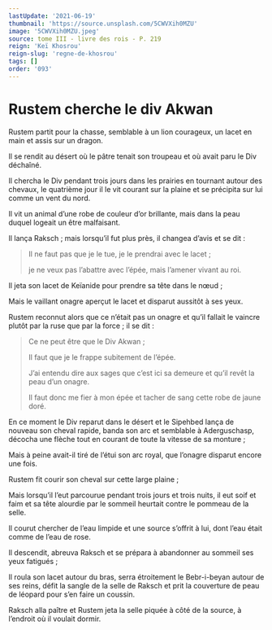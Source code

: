 ```yaml
---
lastUpdate: '2021-06-19'
thumbnail: 'https://source.unsplash.com/5CWVXih0MZU'
image: '5CWVXih0MZU.jpeg'
source: tome III - livre des rois - P. 219
reign: 'Keï Khosrou'
reign-slug: 'regne-de-khosrou'
tags: []
order: '093'
---
```


# Rustem cherche le div Akwan

Rustem partit pour la chasse, semblable à un lion courageux, un lacet en main et assis sur un dragon.

Il se rendit au désert où le pâtre tenait son troupeau et où avait paru le Div déchaîné.

Il chercha le Div pendant trois jours dans les prairies en tournant autour des chevaux, le quatrième jour il le vit courant sur la plaine et se précipita sur lui comme un vent du nord.

Il vit un animal d’une robe de couleur d’or brillante, mais dans la peau duquel logeait un être malfaisant.

Il lança Raksch ; mais lorsqu’il fut plus près, il changea d’avis et se dit :

> Il ne faut pas que je le tue, je le prendrai avec le lacet ;
>
> je ne veux pas l’abattre avec l’épée, mais l’amener vivant au roi.

Il jeta son lacet de Keïanide pour prendre sa tête dans le nœud ;

Mais le vaillant onagre aperçut le lacet et disparut aussitôt à ses yeux.

Rustem reconnut alors que ce n’était pas un onagre et qu’il fallait le vaincre plutôt par la ruse que par la force ; il se dit :

> Ce ne peut être que le Div Akwan ;
>
> Il faut que je le frappe subitement de l’épée.
>
> J’ai entendu dire aux sages que c’est ici sa demeure et qu’il revêt la peau d’un onagre.
>
> Il faut donc me fier à mon épée et tacher de sang cette robe de jaune doré.

En ce moment le Div reparut dans le désert et le Sipehbed lança de nouveau son cheval rapide, banda son arc et semblable à Aderguschasp, décocha une flèche tout en courant de toute la vitesse de sa monture ;

Mais à peine avait-il tiré de l’étui son arc royal, que l’onagre disparut encore une fois.

Rustem fit courir son cheval sur cette large plaine ;

Mais lorsqu’il l’eut parcourue pendant trois jours et trois nuits, il eut soif et faim et sa tête alourdie par le sommeil heurtait contre le pommeau de la selle.

Il courut chercher de l’eau limpide et une source s’offrit à lui, dont l’eau était comme de l’eau de rose.

Il descendit, abreuva Raksch et se prépara à abandonner au sommeil ses yeux fatigués ;

Il roula son lacet autour du bras, serra étroitement le Bebr-i-beyan autour de ses reins, défit la sangle de la selle de Raksch et prit la couverture de peau de léopard pour s’en faire un coussin.

Raksch alla paître et Rustem jeta la selle piquée à côté de la source, à l’endroit où il voulait dormir.
